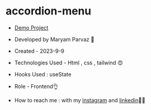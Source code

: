 # accordion-menu
- [Demo Project](https://maryamparvaz.github.io/Personal-Website/)

- Developed by Maryam Parvaz 🙎

- Created - 2023-9-9

- Technologies Used - Html , css , tailwind 😍

- Hooks Used : useState 

- Role - Frontend👌

- How to reach me : with my [instagram](https://www.instagram.com/maryamparvaz_web) and [linkedin](https://www.linkedin.com/in/maryamparvaz)👩‍💻
